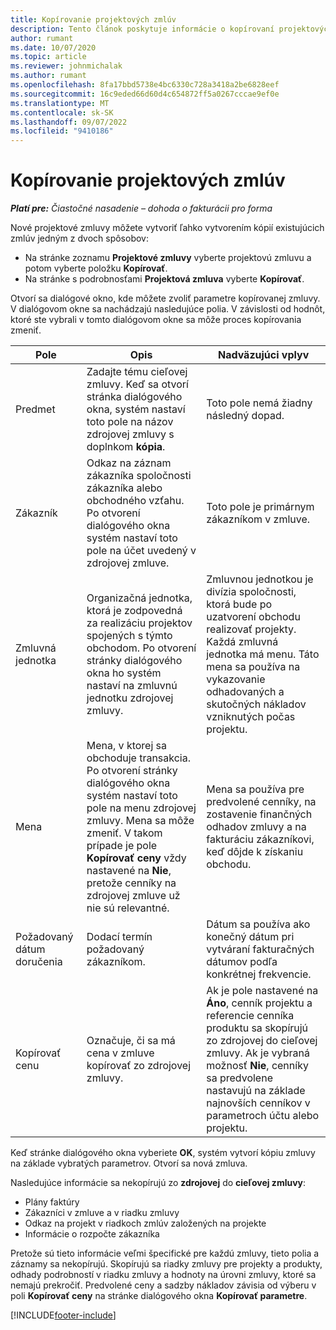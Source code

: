 ```yaml
---
title: Kopírovanie projektových zmlúv
description: Tento článok poskytuje informácie o kopírovaní projektových zmlúv v Project Operations.
author: rumant
ms.date: 10/07/2020
ms.topic: article
ms.reviewer: johnmichalak
ms.author: rumant
ms.openlocfilehash: 8fa17bbd5738e4bc6330c728a3418a2be6828eef
ms.sourcegitcommit: 16c9eded66d60d4c654872ff5a0267cccae9ef0e
ms.translationtype: MT
ms.contentlocale: sk-SK
ms.lasthandoff: 09/07/2022
ms.locfileid: "9410186"
---
```

# <a name="copy-project-contracts"></a>Kopírovanie projektových zmlúv

_**Platí pre:** Čiastočné nasadenie – dohoda o fakturácii pro forma_

Nové projektové zmluvy môžete vytvoriť ľahko vytvorením kópií existujúcich zmlúv jedným z dvoch spôsobov: 

  - Na stránke zoznamu **Projektové zmluvy** vyberte projektovú zmluvu a potom vyberte položku **Kopírovať**.
  - Na stránke s podrobnosťami **Projektová zmluva** vyberte **Kopírovať**.

Otvorí sa dialógové okno, kde môžete zvoliť parametre kopírovanej zmluvy. V dialógovom okne sa nachádzajú nasledujúce polia. V závislosti od hodnôt, ktoré ste vybrali v tomto dialógovom okne sa môže proces kopírovania zmeniť.

| **Pole** | **Opis** | **Nadväzujúci vplyv** |
| --- | --- | --- |
| Predmet | Zadajte tému cieľovej zmluvy. Keď sa otvorí stránka dialógového okna, systém nastaví toto pole na názov zdrojovej zmluvy s doplnkom **kópia**. | Toto pole nemá žiadny následný dopad. |
| Zákazník | Odkaz na záznam zákazníka spoločnosti zákazníka alebo obchodného vzťahu. Po otvorení dialógového okna systém nastaví toto pole na účet uvedený v zdrojovej zmluve. | Toto pole je primárnym zákazníkom v zmluve. |
| Zmluvná jednotka | Organizačná jednotka, ktorá je zodpovedná za realizáciu projektov spojených s týmto obchodom. Po otvorení stránky dialógového okna ho systém nastaví na zmluvnú jednotku zdrojovej zmluvy. | Zmluvnou jednotkou je divízia spoločnosti, ktorá bude po uzatvorení obchodu realizovať projekty. Každá zmluvná jednotka má menu. Táto mena sa používa na vykazovanie odhadovaných a skutočných nákladov vzniknutých počas projektu. |
| Mena | Mena, v ktorej sa obchoduje transakcia. Po otvorení stránky dialógového okna systém nastaví toto pole na menu zdrojovej zmluvy. Mena sa môže zmeniť. V takom prípade je pole **Kopírovať ceny** vždy nastavené na **Nie**, pretože cenníky na zdrojovej zmluve už nie sú relevantné. | Mena sa používa pre predvolené cenníky, na zostavenie finančných odhadov zmluvy a na fakturáciu zákazníkovi, keď dôjde k získaniu obchodu. |
| Požadovaný dátum doručenia | Dodací termín požadovaný zákazníkom. | Dátum sa používa ako konečný dátum pri vytváraní fakturačných dátumov podľa konkrétnej frekvencie. |
| Kopírovať cenu | Označuje, či sa má cena v zmluve kopírovať zo zdrojovej zmluvy. | Ak je pole nastavené na **Áno**, cenník projektu a referencie cenníka produktu sa skopírujú zo zdrojovej do cieľovej zmluvy. Ak je vybraná možnosť **Nie**, cenníky sa predvolene nastavujú na základe najnovších cenníkov v parametroch účtu alebo projektu. |

Keď stránke dialógového okna vyberiete **OK**, systém vytvorí kópiu zmluvy na základe vybratých parametrov. Otvorí sa nová zmluva.

Nasledujúce informácie sa nekopírujú zo **zdrojovej** do **cieľovej zmluvy**:

  - Plány faktúry
  - Zákazníci v zmluve a v riadku zmluvy
  - Odkaz na projekt v riadkoch zmlúv založených na projekte
  - Informácie o rozpočte zákazníka

Pretože sú tieto informácie veľmi špecifické pre každú zmluvy, tieto polia a záznamy sa nekopírujú. Skopírujú sa riadky zmluvy pre projekty a produkty, odhady podrobností v riadku zmluvy a hodnoty na úrovni zmluvy, ktoré sa nemajú prekročiť. Predvolené ceny a sadzby nákladov závisia od výberu v poli **Kopírovať ceny** na stránke dialógového okna **Kopírovať parametre**.


[!INCLUDE[footer-include](../../includes/footer-banner.md)]

